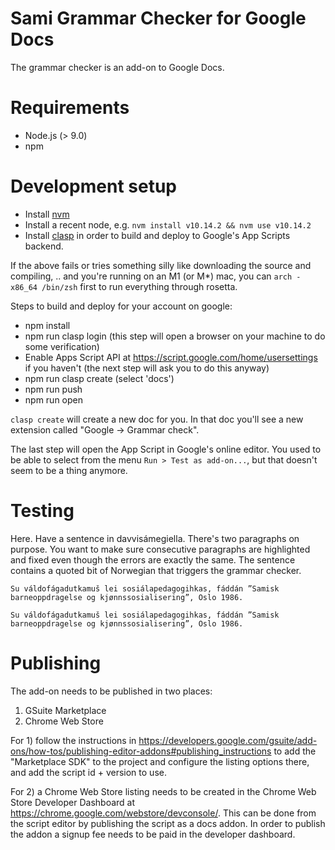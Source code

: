 # Sami Grammar Checker for Google Docs

The grammar checker is an add-on to Google Docs.

# Requirements

- Node.js (> 9.0)
- npm

# Development setup

- Install [nvm](https://github.com/creationix/nvm)
- Install a recent node, e.g. ```nvm install v10.14.2 && nvm use v10.14.2```
- Install [clasp](https://github.com/google/clasp) in order to build and deploy to Google's App Scripts backend.

If the above fails or tries something silly like downloading the source and compiling, .. and you're running on an M1 (or M*) mac, you can `arch -x86_64 /bin/zsh` first to run everything through rosetta.

Steps to build and deploy for your account on google:

- npm install
- npm run clasp login (this step will open a browser on your machine to do some verification)
- Enable Apps Script API at https://script.google.com/home/usersettings if you haven't (the next step will ask you to do this anyway)
- npm run clasp create (select 'docs')
- npm run push
- npm run open

`clasp create` will create a new doc for you. In that doc you'll see a new extension called "Google -> Grammar check".

The last step will open the App Script in Google's online editor. You used to be able to select from the menu `Run > Test as add-on...`, but that doesn't seem to be a thing anymore.

# Testing

Here. Have a sentence in davvisámegiella. There's two paragraphs on purpose. You want to make sure consecutive paragraphs are highlighted and fixed even though the errors are exactly the same. The sentence contains a quoted bit of Norwegian that triggers the grammar checker. 

```
Su váldofágadutkamuš lei sosiálapedagogihkas, fáddán ”Samisk barneoppdragelse og kjønnssosialisering”, Oslo 1986.

Su váldofágadutkamuš lei sosiálapedagogihkas, fáddán ”Samisk barneoppdragelse og kjønnssosialisering”, Oslo 1986.

```

# Publishing

The add-on needs to be published in two places:
1) GSuite Marketplace
2) Chrome Web Store

For 1) follow the instructions in https://developers.google.com/gsuite/add-ons/how-tos/publishing-editor-addons#publishing_instructions to add the "Marketplace SDK" to the project and configure the listing options there, and add the script id + version to use.

For 2) a Chrome Web Store listing needs to be created in the Chrome Web Store Developer Dashboard at https://chrome.google.com/webstore/devconsole/. This can be done from the script editor by publishing the script as a docs addon. In order to publish the addon a signup fee needs to be paid in the developer dashboard.

